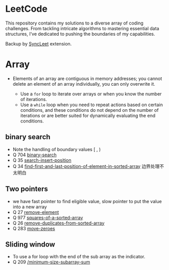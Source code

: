 # LeetCode

This repository contains my solutions to a diverse array of coding challenges. From tackling intricate algorithms to mastering essential data structures, I’ve dedicated to pushing the boundaries of my capabilities.

Backup by [SyncLeet](https://chromewebstore.google.com/detail/syncleet/maoikpiiondffkjfhjgdcfjklnmadhfk) extension.


# Array
- Elements of an array are contiguous in memory addresses; you cannot delete an element of an array individually, you can only overwrite it.


  - Use a `for` loop to iterate over arrays or when you know the number of iterations.
  - Use a `while` loop when you need to repeat actions based on certain conditions, and these conditions do not depend on the number of iterations or are better suited for dynamically evaluating the end conditions.

## binary search
- Note the handling of boundary values [ , )
- Q 704 [binary-search](https://leetcode.com/problems/binary-search/description/)
- Q 35 [search-insert-position](https://leetcode.com/problems/search-insert-position/description/)
- Q 34 [find-first-and-last-position-of-element-in-sorted-array](https://leetcode.com/problems/find-first-and-last-position-of-element-in-sorted-array/description/) 边界处理不太明白

## Two pointers
- we have fast pointer to find eligible value, slow pointer to put the value into a new array
- Q 27 [remove-element](https://leetcode.com/problems/remove-element/description/)
- Q 977 [squares-of-a-sorted-array](https://leetcode.com/problems/squares-of-a-sorted-array/description/)
- Q 26 [remove-duplicates-from-sorted-array](https://leetcode.com/problems/remove-duplicates-from-sorted-array/description/)
- Q 283 [move-zeroes](https://leetcode.com/problems/move-zeroes/description/?envType=study-plan-v2&envId=top-100-liked)

## Sliding window
- To use a for loop with the end of the sub array as the indicator.
- Q 209 [/minimum-size-subarray-sum](https://leetcode.com/problems/minimum-size-subarray-sum/description/)
